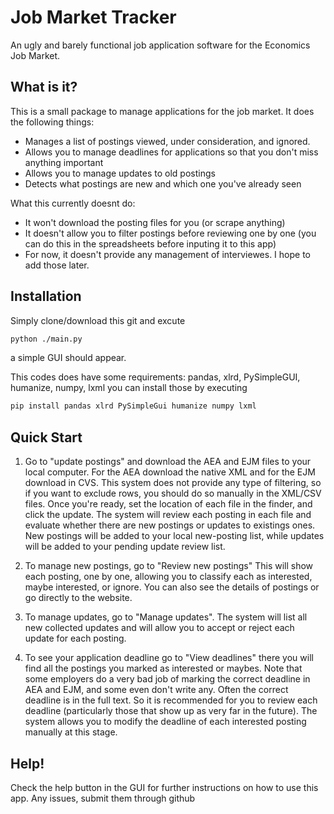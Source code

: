 # Job Market Tracker
An ugly and barely functional job application software for the Economics Job Market.

## What is it?
This is a small package to manage applications for the job market. It does the following things:
- Manages a list of postings viewed, under consideration, and ignored.
- Allows you to manage deadlines for applications so that you don't miss anything important
- Allows you to manage updates to old postings
- Detects what postings are new and which one you've already seen

What this currently doesnt do:
- It won't download the posting files for you (or scrape anything)
- It doesn't allow you to filter postings before reviewing one by one (you can do this in the spreadsheets before inputing it to this app)
- For now, it doesn't provide any management of interviewes. I hope to add those later.

## Installation
Simply clone/download this git and excute
```sh
python ./main.py
```
a simple GUI should appear.

This codes does have some requirements: pandas, xlrd, PySimpleGUI, humanize, numpy, lxml
you can install those by executing
```sh
pip install pandas xlrd PySimpleGui humanize numpy lxml
```

## Quick Start

1) Go to "update postings" and download the AEA and EJM files to your local
computer. For the AEA download the native XML and for the EJM download in CVS.
This system does not provide any type of filtering, so if you want to exclude
rows, you should do so manually in the XML/CSV files. Once you're ready, set
the location of each file in the finder, and click the update. The system will
review each posting in each file and evaluate whether there are new postings or
updates to existings ones. New postings will be added to your local new-posting
list, while updates will be added to your pending update review list.

2) To manage new postings, go to "Review new postings" This will show each
posting, one by one, allowing you to classify each as interested, maybe
interested, or ignore. You can also see the details of postings or go directly
to the website.

3) To manage updates, go to "Manage updates". The system will list all new
collected updates and will allow you to accept or reject each update for each
posting.

4) To see your application deadline go to "View deadlines" there you will
find all the postings you marked as interested or maybes. Note that some
employers do a very bad job of marking the correct deadline in AEA and EJM, and
some even don't write any. Often the correct deadline is in the full text. So
it is recommended for you to review each deadline (particularly those that show
up as very far in the future). The system allows you to modify the deadline of
each interested posting manually at this stage.

## Help!
Check the help button in the GUI for further instructions on how to use this app.
Any issues, submit them through github


